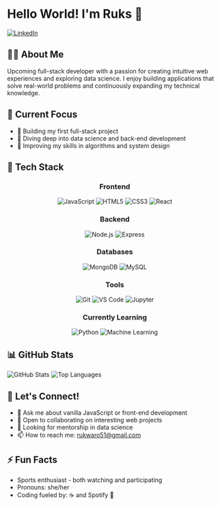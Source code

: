 # Hello World! I'm Ruks 👋

[![LinkedIn](https://img.shields.io/badge/LinkedIn-Connect-blue)](https://linkedin.com/in/irene-rukwaro-88a78628a)

## 👩‍💻 About Me

Upcoming full-stack developer with a passion for creating intuitive web experiences and exploring data science. I enjoy building applications that solve real-world problems and continuously expanding my technical knowledge.

## 🚀 Current Focus

- 🔭 Building my first full-stack project
- 🌱 Diving deep into data science and back-end development
- 🧠 Improving my skills in algorithms and system design

## 💼 Tech Stack
<div align="center">

### Frontend
<p>
    <img src="https://img.shields.io/badge/JavaScript-F7DF1E?style=for-the-badge&logo=javascript&logoColor=black" alt="JavaScript"/>
    <img src="https://img.shields.io/badge/HTML5-E34F26?style=for-the-badge&logo=html5&logoColor=white" alt="HTML5"/>
    <img src="https://img.shields.io/badge/CSS3-1572B6?style=for-the-badge&logo=css3&logoColor=white" alt="CSS3"/>
    <img src="https://img.shields.io/badge/React-20232A?style=for-the-badge&logo=react&logoColor=61DAFB" alt="React"/>
</p>

### Backend
<p>
    <img src="https://img.shields.io/badge/Node.js-339933?style=for-the-badge&logo=nodedotjs&logoColor=white" alt="Node.js"/>
    <img src="https://img.shields.io/badge/Express-000000?style=for-the-badge&logo=express&logoColor=white" alt="Express"/>
</p>

### Databases
<p>
    <img src="https://img.shields.io/badge/MongoDB-4EA94B?style=for-the-badge&logo=mongodb&logoColor=white" alt="MongoDB"/>
    <img src="https://img.shields.io/badge/MySQL-005C84?style=for-the-badge&logo=mysql&logoColor=white" alt="MySQL"/>
</p>

### Tools
<p>
    <img src="https://img.shields.io/badge/Git-F05032?style=for-the-badge&logo=git&logoColor=white" alt="Git"/>
    <img src="https://img.shields.io/badge/VS_Code-0078D4?style=for-the-badge&logo=visual%20studio%20code&logoColor=white" alt="VS Code"/>
    <img src="https://img.shields.io/badge/Jupyter-F37626?style=for-the-badge&logo=jupyter&logoColor=white" alt="Jupyter"/>
</p>

### Currently Learning
<p>
    <img src="https://img.shields.io/badge/Python-3776AB?style=for-the-badge&logo=python&logoColor=white" alt="Python"/>
    <img src="https://img.shields.io/badge/Machine_Learning-FF6F00?style=for-the-badge&logo=tensorflow&logoColor=white" alt="Machine Learning"/>
</p>
</div>


## 📊 GitHub Stats

![GitHub Stats](https://github-readme-stats.vercel.app/api?username=Ruks-7&show_icons=true&theme=tokyonight)
![Top Languages](https://github-readme-stats.vercel.app/api/top-langs/?username=Ruks-7&layout=compact&theme=tokyonight)

## 🤝 Let's Connect!

- 💬 Ask me about vanilla JavaScript or front-end development
- 👯 Open to collaborating on interesting web projects
- 🤔 Looking for mentorship in data science
- 📫 How to reach me: [rukwaro51@gmail.com](mailto:your-email@example.com)

## ⚡ Fun Facts

- Sports enthusiast - both watching and participating
- Pronouns: she/her
- Coding fueled by: ☕ and Spotify 🎵
